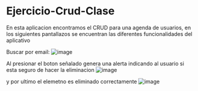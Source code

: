 # Ejercicio-Crud-Clase
En esta aplicacion encontramos el CRUD para una agenda de usuarios, en los siguientes pantallazos se encuentran las diferentes funcionalidades del aplicativo

Buscar por email:
![image](https://user-images.githubusercontent.com/90480065/173738295-2da2db79-cc99-4011-ab03-39e3652ee96a.png)

Al presionar el boton señalado genera una alerta indicando al usuario si esta seguro de hacer la eliminacion
![image](https://user-images.githubusercontent.com/90480065/173738349-3c054eb8-bd1e-44d5-8a32-2a80c939b6ad.png)

y por ultimo el elemetno es eliminado correctamente
![image](https://user-images.githubusercontent.com/90480065/173738432-ea4e4fe5-55df-4161-a725-b483ff423126.png)
